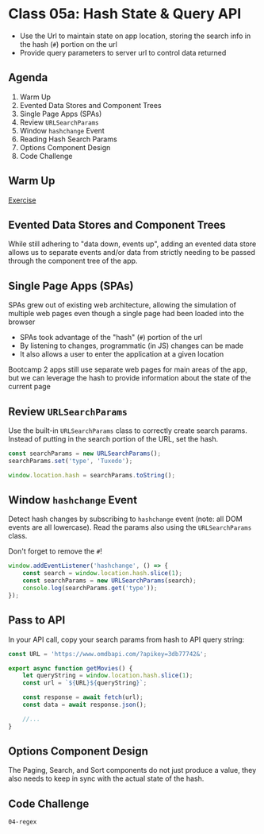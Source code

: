 Class 05a: Hash State & Query API
===

- Use the Url to maintain state on app location, storing the search info in the hash (`#`) portion on the url
- Provide query parameters to server url to control data returned

## Agenda

1. Warm Up
1. Evented Data Stores and Component Trees
1. Single Page Apps (SPAs)
1. Review `URLSearchParams`
1. Window `hashchange` Event
1. Reading Hash Search Params
1. Options Component Design
1. Code Challenge 

## Warm Up

[Exercise](./warm-up.md)

## Evented Data Stores and Component Trees

While still adhering to "data down, events up", adding an
evented data store allows us to separate events and/or data 
from strictly needing to be passed through the component tree
of the app.

## Single Page Apps (SPAs)

SPAs grew out of existing web architecture, allowing the simulation
of multiple web pages even though a single page had been loaded into the browser

- SPAs took advantage of the "hash" (`#`) portion of the url
- By listening to changes, programmatic (in JS) changes can be made
- It also allows a user to enter the application at a given location

Bootcamp 2 apps still use separate web pages for main areas of the app, but we can leverage the hash to provide information about the
state of the current page

## Review `URLSearchParams`

Use the built-in `URLSearchParams` class to correctly create search
params. Instead of putting in the search portion of the URL, set the hash.

```js
const searchParams = new URLSearchParams();
searchParams.set('type', 'Tuxedo');

window.location.hash = searchParams.toString();
```

## Window `hashchange` Event

Detect hash changes by subscribing to `hashchange` event (note: all DOM events are all lowercase). Read the params also using the `URLSearchParams` class. 

Don't forget to remove the `#`!

```js
window.addEventListener('hashchange', () => {
    const search = window.location.hash.slice(1);
    const searchParams = new URLSearchParams(search);
    console.log(searchParams.get('type'));
});
```

## Pass to API

In your API call, copy your search params from hash to API query string:

```js
const URL = 'https://www.omdbapi.com/?apikey=3db77742&';

export async function getMovies() {  
    let queryString = window.location.hash.slice(1);
    const url = `${URL}${queryString}`;

    const response = await fetch(url);
    const data = await response.json();

    //...
}
```

## Options Component Design

The Paging, Search, and Sort components do not just produce a value, they also needs to keep in sync with the actual state of the hash.

## Code Challenge

`04-regex`
